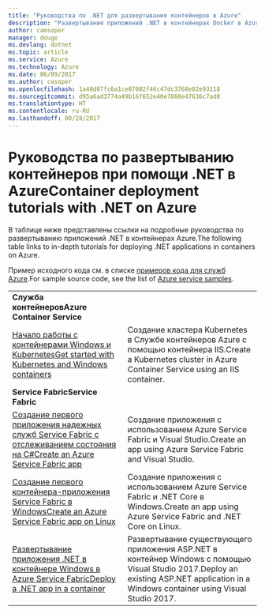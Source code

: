 ```yaml
---
title: "Руководства по .NET для развертывания контейнеров в Azure"
description: "Развертывание приложений .NET в контейнерах Docker в Azure и их масштабирование при помощи DC/OS, Mesos или Kubernetes."
author: camsoper
manager: douge
ms.devlang: dotnet
ms.topic: article
ms.service: Azure
ms.technology: Azure
ms.date: 06/09/2017
ms.author: casoper
ms.openlocfilehash: 1a40d07fc6a1ce07002f46c47dc3768e02e93118
ms.sourcegitcommit: d95a6ad3774a49b16f652e40e7860e47636c7ad0
ms.translationtype: HT
ms.contentlocale: ru-RU
ms.lasthandoff: 08/28/2017
---
```

# <a name="container-deployment-tutorials-with-net-on-azure"></a><span data-ttu-id="b28a8-103">Руководства по развертыванию контейнеров при помощи .NET в Azure</span><span class="sxs-lookup"><span data-stu-id="b28a8-103">Container deployment tutorials with .NET on Azure</span></span>

<span data-ttu-id="b28a8-104">В таблице ниже представлены ссылки на подробные руководства по развертыванию приложений .NET в контейнерах Azure.</span><span class="sxs-lookup"><span data-stu-id="b28a8-104">The following table links to in-depth tutorials for deploying .NET applications in containers on Azure.</span></span>

<span data-ttu-id="b28a8-105">Пример исходного кода см. в списке [примеров кода для служб Azure](https://azure.microsoft.com/resources/samples/?platform=dotnet).</span><span class="sxs-lookup"><span data-stu-id="b28a8-105">For sample source code, see the list of [Azure service samples](https://azure.microsoft.com/resources/samples/?platform=dotnet).</span></span>

| | |
|---|---|
| <span data-ttu-id="b28a8-106">**Служба контейнеров**</span><span class="sxs-lookup"><span data-stu-id="b28a8-106">**Azure Container Service**</span></span> ||
| <span data-ttu-id="b28a8-107">[Начало работы с контейнерами Windows и Kubernetes][1]</span><span class="sxs-lookup"><span data-stu-id="b28a8-107">[Get started with Kubernetes and Windows containers][1]</span></span> | <span data-ttu-id="b28a8-108">Создание кластера Kubernetes в Службе контейнеров Azure с помощью контейнера IIS.</span><span class="sxs-lookup"><span data-stu-id="b28a8-108">Create a Kubernetes cluster in Azure Container Service using an IIS container.</span></span>
|<span data-ttu-id="b28a8-109">**Service Fabric**</span><span class="sxs-lookup"><span data-stu-id="b28a8-109">**Service Fabric**</span></span>| |
| <span data-ttu-id="b28a8-110">[Создание первого приложения надежных служб Service Fabric с отслеживанием состояния на C#][2]</span><span class="sxs-lookup"><span data-stu-id="b28a8-110">[Create an Azure Service Fabric app][2]</span></span> | <span data-ttu-id="b28a8-111">Создание приложения с использованием Azure Service Fabric и Visual Studio.</span><span class="sxs-lookup"><span data-stu-id="b28a8-111">Create an app using Azure Service Fabric and Visual Studio.</span></span> | 
| <span data-ttu-id="b28a8-112">[Создание первого контейнера-приложения Service Fabric в Windows][3]</span><span class="sxs-lookup"><span data-stu-id="b28a8-112">[Create an Azure Service Fabric app on Linux][3]</span></span> | <span data-ttu-id="b28a8-113">Создание приложения с использованием Azure Service Fabric и .NET Core в Windows.</span><span class="sxs-lookup"><span data-stu-id="b28a8-113">Create an  app using Azure Service Fabric and .NET Core on Linux.</span></span> | 
| <span data-ttu-id="b28a8-114">[Развертывание приложения .NET в контейнере Windows в Azure Service Fabric][4]</span><span class="sxs-lookup"><span data-stu-id="b28a8-114">[Deploy a .NET app in a container][4]</span></span> | <span data-ttu-id="b28a8-115">Развертывание существующего приложения ASP.NET в контейнер Windows с помощью Visual Studio 2017.</span><span class="sxs-lookup"><span data-stu-id="b28a8-115">Deploy an existing ASP.NET application in a Windows container using Visual Studio 2017.</span></span>  |

[1]: /azure/container-service/container-service-kubernetes-windows-walkthrough
[2]: /azure/service-fabric/service-fabric-create-your-first-application-in-visual-studio
[3]: /azure/service-fabric/service-fabric-get-started-containers
[4]: /azure/service-fabric/service-fabric-host-app-in-a-container
